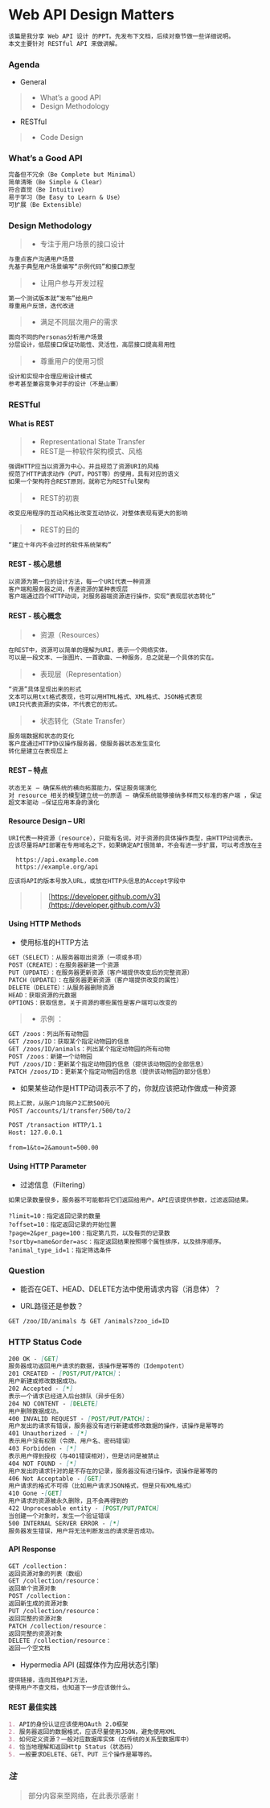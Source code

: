 # Web API Design Matters

```md
该篇是我分享 Web API 设计 的PPT。先发布下文档，后续对章节做一些详细说明。
本文主要针对 RESTful API 来做讲解。
```

### Agenda  
* General
> * What’s a good API
> * Design Methodology

* RESTful
> * Code Design

### What’s a Good API  
```md
完备但不冗余（Be Complete but Minimal）
简单清晰（Be Simple & Clear）
符合直觉（Be Intuitive）
易于学习（Be Easy to Learn & Use）
可扩展（Be Extensible）
```
### Design Methodology
> * 专注于用户场景的接口设计
```md
与重点客户沟通用户场景
先基于典型用户场景编写“示例代码”和接口原型
```
> * 让用户参与开发过程
```md
第一个测试版本就“发布”给用户
尊重用户反馈，迭代改进
```
> * 满足不同层次用户的需求
```md
面向不同的Personas分析用户场景
分层设计，低层接口保证功能性、灵活性，高层接口提高易用性
```
> * 尊重用户的使用习惯
```md
设计和实现中合理应用设计模式
参考甚至兼容竞争对手的设计（不是山寨）
```
### RESTful
#### What is REST
> * Representational State Transfer
> * REST是一种软件架构模式、风格
```md
强调HTTP应当以资源为中心，并且规范了资源URI的风格
规范了HTTP请求动作（PUT，POST等）的使用，具有对应的语义
如果一个架构符合REST原则，就称它为RESTful架构
```
> * REST的初衷
```md
改变应用程序的互动风格比改变互动协议，对整体表现有更大的影响
```
> * REST的目的
```md
“建立十年内不会过时的软件系统架构”
```
#### REST - 核心思想
```md
以资源为第一位的设计方法，每一个URI代表一种资源
客户端和服务器之间，传递资源的某种表现层
客户端通过四个HTTP动词，对服务器端资源进行操作，实现“表现层状态转化”
```
#### REST - 核心概念
> * 资源（Resources）
```md
在REST中，资源可以简单的理解为URI，表示一个网络实体，
可以是一段文本、一张图片、一首歌曲、一种服务，总之就是一个具体的实在。
```
> * 表现层（Representation） 
```md
“资源”具体呈现出来的形式
文本可以用txt格式表现，也可以用HTML格式、XML格式、JSON格式表现
URI只代表资源的实体，不代表它的形式。
```
> * 状态转化（State Transfer） 
```md
服务端数据和状态的变化
客户度通过HTTP协议操作服务器，使服务器状态发生变化
转化是建立在表现层上
```
#### REST – 特点
```md
状态无关 — 确保系统的横向拓展能力，保证服务端演化
对 resource 相关的模型建立统一的原语 — 确保系统能够接纳多样而又标准的客户端 ，保证客户端演化
超文本驱动 —保证应用本身的演化
```
#### Resource Design – URI 
```md
URI代表一种资源（resource），只能有名词，对于资源的具体操作类型，由HTTP动词表示。
应该尽量将API部署在专用域名之下，如果确定API很简单，不会有进一步扩展，可以考虑放在主域名下。
```
```http
  https://api.example.com
  https://example.org/api
```
```md
应该将API的版本号放入URL，或放在HTTP头信息的Accept字段中
```
> > [https://developer.github.com/v3](https://developer.github.com/v3)

#### Using HTTP Methods
* 使用标准的HTTP方法
```md
GET（SELECT）：从服务器取出资源（一项或多项）
POST（CREATE）：在服务器新建一个资源
PUT（UPDATE）：在服务器更新资源（客户端提供改变后的完整资源）
PATCH（UPDATE）：在服务器更新资源（客户端提供改变的属性）
DELETE（DELETE）：从服务器删除资源
HEAD：获取资源的元数据
OPTIONS：获取信息，关于资源的哪些属性是客户端可以改变的
```

> * 示例 ：
```md
GET /zoos：列出所有动物园
GET /zoos/ID：获取某个指定动物园的信息
GET /zoos/ID/animals：列出某个指定动物园的所有动物
POST /zoos：新建一个动物园
PUT /zoos/ID：更新某个指定动物园的信息（提供该动物园的全部信息）
PATCH /zoos/ID：更新某个指定动物园的信息（提供该动物园的部分信息）
```

*  如果某些动作是HTTP动词表示不了的，你就应该把动作做成一种资源  
```md
网上汇款，从账户1向账户2汇款500元
POST /accounts/1/transfer/500/to/2

POST /transaction HTTP/1.1
Host: 127.0.0.1
　　
from=1&to=2&amount=500.00
```
#### Using HTTP Parameter  
* 过滤信息（Filtering）
```md
如果记录数量很多，服务器不可能都将它们返回给用户。API应该提供参数，过滤返回结果。 
```
```http
?limit=10：指定返回记录的数量
?offset=10：指定返回记录的开始位置
?page=2&per_page=100：指定第几页，以及每页的记录数
?sortby=name&order=asc：指定返回结果按照哪个属性排序，以及排序顺序。
?animal_type_id=1：指定筛选条件
```

### Question
* 能否在GET、HEAD、DELETE方法中使用请求内容（消息体）？

* URL路径还是参数？
```md
GET /zoo/ID/animals 与 GET /animals?zoo_id=ID
```

### HTTP Status Code  
```md
200 OK - [GET]
服务器成功返回用户请求的数据，该操作是幂等的（Idempotent）
201 CREATED - [POST/PUT/PATCH]：
用户新建或修改数据成功。
202 Accepted - [*]
表示一个请求已经进入后台排队（异步任务）
204 NO CONTENT - [DELETE]
用户删除数据成功。
400 INVALID REQUEST - [POST/PUT/PATCH]：
用户发出的请求有错误，服务器没有进行新建或修改数据的操作，该操作是幂等的
401 Unauthorized - [*]
表示用户没有权限（令牌、用户名、密码错误）
403 Forbidden - [*] 
表示用户得到授权（与401错误相对），但是访问是被禁止
404 NOT FOUND - [*]
用户发出的请求针对的是不存在的记录，服务器没有进行操作，该操作是幂等的
406 Not Acceptable - [GET]
用户请求的格式不可得（比如用户请求JSON格式，但是只有XML格式）
410 Gone -[GET]
用户请求的资源被永久删除，且不会再得到的
422 Unprocesable entity - [POST/PUT/PATCH] 
当创建一个对象时，发生一个验证错误
500 INTERNAL SERVER ERROR - [*]
服务器发生错误，用户将无法判断发出的请求是否成功。
```

#### API Response
```md
GET /collection：
返回资源对象的列表（数组）
GET /collection/resource：
返回单个资源对象
POST /collection：
返回新生成的资源对象
PUT /collection/resource：
返回完整的资源对象
PATCH /collection/resource：
返回完整的资源对象
DELETE /collection/resource：
返回一个空文档
```

* Hypermedia API (超媒体作为应用状态引擎)
```md
提供链接，连向其他API方法，
使得用户不查文档，也知道下一步应该做什么。
```

####  REST 最佳实践
```md
1. API的身份认证应该使用OAuth 2.0框架
2. 服务器返回的数据格式，应该尽量使用JSON，避免使用XML
3. 如何定义资源？一般对应数据库实体（在传统的关系型数据库中）
4. 恰当地理解和返回Http Status（状态码）
5. 一般要求DELETE、GET、PUT 三个操作是幂等的。
```

### *注*
> 部分内容来至网络，在此表示感谢！












